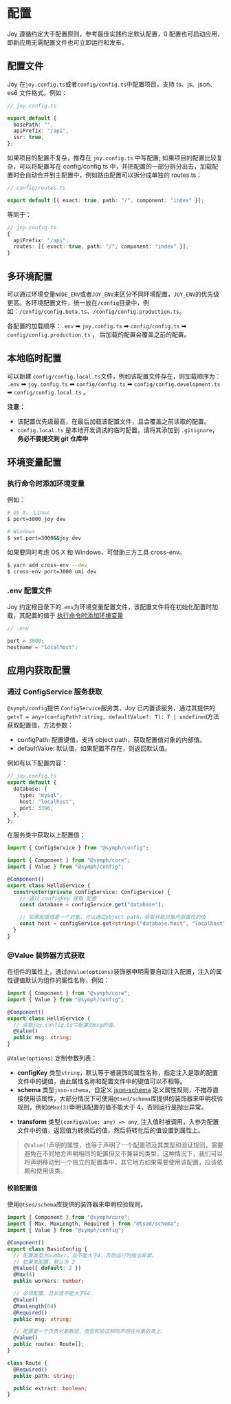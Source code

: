 # 配置

Joy 遵循约定大于配置原则，参考最佳实践约定默认配置，0 配置也可启动应用，即新应用无需配置文件也可立即运行和发布。

## 配置文件

Joy 在`joy.config.ts`或者`config/config.ts`中配置项目，支持 ts、js、json、es6 文件格式。例如：

```typescript
// joy.config.ts

export default {
  basePath: "",
  apiPrefix: "/api",
  ssr: true,
};
```

如果项目的配置不复杂，推荐在 `joy.config.ts` 中写配置; 如果项目的配置比较复杂，可以将配置写在 config/config.ts 中，并把配置的一部分拆分出去，加载配置时会自动合并到主配置中，例如路由配置可以拆分成单独的 routes.ts：

```typescript
// config/routes.ts

export default [{ exact: true, path: "/", component: "index" }];
```

等同于：

```typescript
// joy.config.ts
{
  apiPrefix: "/api";
  routes: [{ exact: true, path: "/", component: "index" }];
}
```

## 多环境配置

可以通过环境变量`NODE_ENV`或者`JOY_ENV`来区分不同环境配置，`JOY_ENV`的优先级更高。各环境配置文件，统一放在`/config`目录中，例如：`/config/config.beta.ts`、`/config/config.production.ts`。

各配置的加载顺序：`.env` ➡ `joy.config.ts` ➡ `config/config.ts` ➡ `config/config.production.ts` ， 后加载的配置会覆盖之前的配置。

## 本地临时配置

可以新建 `config/config.local.ts`文件，例如该配置文件存在，则加载顺序为：
`.env` ➡ `joy.config.ts` ➡ `config/config.ts` ➡ `config/config.development.ts` ➡ `config/config.local.ts` 。

**注意：**

- 该配置优先级最高，在最后加载该配置文件，且会覆盖之前读取的配置。
- `config.local.ts` 是本地开发调试的临时配置，请将其添加到 `.gitignore`，**务必不要提交到 git 仓库中**

## 环境变量配置

### 执行命令时添加环境变量

例如：

```bash
# OS X、 Linux
$ port=3000 joy dev

# Windows
$ set port=3000&&joy dev
```

如果要同时考虑 OS X 和 Windows，可借助三方工具 cross-env。

```bash
$ yarn add cross-env --dev
$ cross-env port=3000 umi dev
```

### .env 配置文件

Joy 约定根目录下的`.env`为环境变量配置文件，该配置文件将在初始化配置时加载，其配置的值于 [执行命令时添加环境变量](#执行命令时添加环境变量)

```typescript
// .env

port = 3000;
hostname = "localhost";
```

## 应用内获取配置

### 通过 ConfigService 服务获取

`@symph/config`提供 `ConfigService`服务类，Joy 已内置该服务，通过其提供的`get<T = any>(configPath?:string, defaultValue?: T): T | undefined`方法获取配置值，方法参数：

- configPath: 配置键值，支持 object path，获取配置值对象的内部值。
- defaultValue: 默认值，如果配置不存在，则返回默认值。

例如有以下配置内容：

```typescript
// joy.config.ts
export default {
  database: {
    type: "mysql",
    host: "localhost",
    port: 3306,
  },
};
```

在服务类中获取以上配置值：

```typescript
import { ConfigService } from "@symph/config";

import { Component } from "@symph/core";
import { Value } from "@symph/config";

@Component()
export class HelloService {
  constructor(private configService: ConfigService) {
    // 通过 configKey 获取 配置
    const database = configService.get("database");

    // 如果配置值是一个对象，可以通过object path，获取获取对象内部属性的值
    const host = configService.get<string>("database.host", "localhost");
  }
}
```

### @Value 装饰器方式获取

在组件的属性上，通过`@Value(options)`装饰器申明需要自动注入配置，注入的属性键值默认为组件的属性名称，例如：

```typescript
import { Component } from "@symph/core";
import { Value } from "@symph/config";

@Component()
export class HelloService {
  // 读取joy.config.ts中配置的msg的值。
  @Value()
  public msg: string;
}
```

`@Value(options)` 定制参数列表：

- **configKey** 类型`string`，默认等于被装饰的属性名称，指定注入是取的配置文件中的键值，由此属性名称和配置文件中的键值可以不相等。
- **schema** 类型`json-schema`，自定义 [json-schema](https://json-schema.org/learn/getting-started-step-by-step) 定义属性规则，不推荐直接使用该属性，大部分情况下可使用`@tsed/schema`库提供的装饰器来申明校验规则，例如`@Max(3)`申明该配置的值不能大于 4，否则运行是抛出异常。

[//]: # "- **onChange** 类型`string`, 默认值`undefined`，设置当该值发生变化后，系统需如何处理，目前仅支持`reload`重新启动应用，或者为空不做任何操作。"

- **transform** 类型`(configValue: any) => any`, 注入值时被调用，入参为配置文件中的值，返回值为转换后的值，然后将转化后的值设置到属性上。

> `@Value()`声明的属性，也等于声明了一个配置项及其类型和验证规则，需要避免在不同地方声明相同的配置但又不兼容的类型，这种情况下，我们可以将声明移动到一个独立的配置类中，其它地方如果需要使用该配置，应该依赖和使用该类。

#### 校验配置值

使用`@tsed/schema`库提供的装饰器来申明校验规则。

```typescript
import { Component } from "@symph/core";
import { Max, MaxLength, Required } from "@tsed/schema";
import { Value } from "@symph/config";

@Component()
export class BasicConfig {
  // 配置类型为number，且不能大于4，否则运行时抛出异常。
  // 如果未配置，默认为 2
  @Value({ default: 2 })
  @Max(4)
  public workers: number;

  // 必须配置，且长度不能大于64.
  @Value()
  @MaxLength(64)
  @Required()
  public msg: string;

  // 配置是一个负责对象数组，类型和验证规则声明在对象的类上。
  @Value()
  public routes: Route[];
}

class Route {
  @Required()
  public path: string;

  public extract: boolean;
}
```
